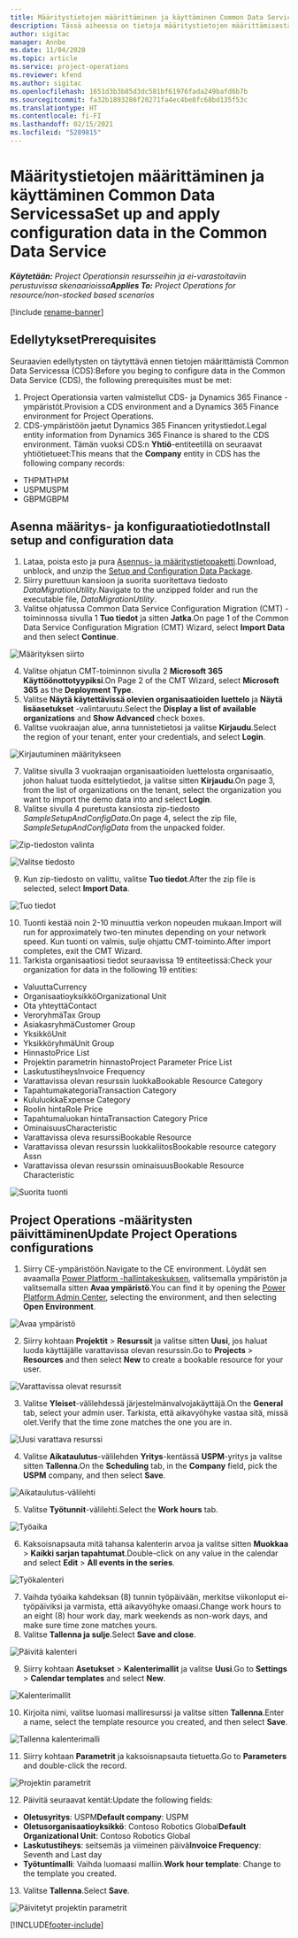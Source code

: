 ```yaml
---
title: Määritystietojen määrittäminen ja käyttäminen Common Data Servicessa
description: Tässä aiheessa on tietoja määritystietojen määrittämisestä ja käyttöönotosta Project Operationsissa.
author: sigitac
manager: Annbe
ms.date: 11/04/2020
ms.topic: article
ms.service: project-operations
ms.reviewer: kfend
ms.author: sigitac
ms.openlocfilehash: 1651d3b3b85d3dc581bf61976fada249bafd6b7b
ms.sourcegitcommit: fa32b1893286f20271fa4ec4be8fc68bd135f53c
ms.translationtype: HT
ms.contentlocale: fi-FI
ms.lasthandoff: 02/15/2021
ms.locfileid: "5289815"
---
```

# <a name="set-up-and-apply-configuration-data-in-the-common-data-service"></a><span data-ttu-id="ca08d-103">Määritystietojen määrittäminen ja käyttäminen Common Data Servicessa</span><span class="sxs-lookup"><span data-stu-id="ca08d-103">Set up and apply configuration data in the Common Data Service</span></span> 

<span data-ttu-id="ca08d-104">_**Käytetään:** Project Operationsin resursseihin ja ei-varastoitaviin perustuvissa skenaarioissa_</span><span class="sxs-lookup"><span data-stu-id="ca08d-104">_**Applies To:** Project Operations for resource/non-stocked based scenarios_</span></span>

[!include [rename-banner](~/includes/cc-data-platform-banner.md)]

## <a name="prerequisites"></a><span data-ttu-id="ca08d-105">Edellytykset</span><span class="sxs-lookup"><span data-stu-id="ca08d-105">Prerequisites</span></span>

<span data-ttu-id="ca08d-106">Seuraavien edellytysten on täytyttävä ennen tietojen määrittämistä Common Data Servicessa (CDS):</span><span class="sxs-lookup"><span data-stu-id="ca08d-106">Before you beging to configure data in the Common Data Service (CDS), the following prerequisites must be met:</span></span>

1.  <span data-ttu-id="ca08d-107">Project Operationsia varten valmistellut CDS- ja Dynamics 365 Finance -ympäristöt.</span><span class="sxs-lookup"><span data-stu-id="ca08d-107">Provision a CDS environment and a Dynamics 365 Finance environment for Project Operations.</span></span>
2.  <span data-ttu-id="ca08d-108">CDS-ympäristöön jaetut Dynamics 365 Financen yritystiedot.</span><span class="sxs-lookup"><span data-stu-id="ca08d-108">Legal entity information from Dynamics 365 Finance is shared to the CDS environment.</span></span> <span data-ttu-id="ca08d-109">Tämän vuoksi CDS:n **Yhtiö**-entiteetillä on seuraavat yhtiötietueet:</span><span class="sxs-lookup"><span data-stu-id="ca08d-109">This means that the **Company** entity in CDS has the following company records:</span></span>
  - <span data-ttu-id="ca08d-110">THPM</span><span class="sxs-lookup"><span data-stu-id="ca08d-110">THPM</span></span>
  - <span data-ttu-id="ca08d-111">USPM</span><span class="sxs-lookup"><span data-stu-id="ca08d-111">USPM</span></span>
  - <span data-ttu-id="ca08d-112">GBPM</span><span class="sxs-lookup"><span data-stu-id="ca08d-112">GBPM</span></span>

## <a name="install-setup-and-configuration-data"></a><span data-ttu-id="ca08d-113">Asenna määritys- ja konfiguraatiotiedot</span><span class="sxs-lookup"><span data-stu-id="ca08d-113">Install setup and configuration data</span></span>

1. <span data-ttu-id="ca08d-114">Lataa, poista esto ja pura [Asennus- ja määritystietopaketti](https://download.microsoft.com/download/1/3/4/1349369c-6209-42b7-b3b4-5be0e67cacd8/ProjOpsSampleSetupData-%20Integrated%20UR1.zip).</span><span class="sxs-lookup"><span data-stu-id="ca08d-114">Download, unblock, and unzip the [Setup and Configuration Data Package](https://download.microsoft.com/download/1/3/4/1349369c-6209-42b7-b3b4-5be0e67cacd8/ProjOpsSampleSetupData-%20Integrated%20UR1.zip).</span></span>
2. <span data-ttu-id="ca08d-115">Siirry purettuun kansioon ja suorita suoritettava tiedosto *DataMigrationUtility*.</span><span class="sxs-lookup"><span data-stu-id="ca08d-115">Navigate to the unzipped folder and run the executable file, *DataMigrationUtility*.</span></span>
3. <span data-ttu-id="ca08d-116">Valitse ohjatussa Common Data Service Configuration Migration (CMT) -toiminnossa sivulla 1 **Tuo tiedot** ja sitten **Jatka**.</span><span class="sxs-lookup"><span data-stu-id="ca08d-116">On page 1 of the Common Data Service Configuration Migration (CMT) Wizard, select **Import Data** and then select **Continue**.</span></span>

![Määrityksen siirto](./media/1ConfigurationMigration.png)

4. <span data-ttu-id="ca08d-118">Valitse ohjatun CMT-toiminnon sivulla 2 **Microsoft 365** **Käyttöönottotyypiksi**.</span><span class="sxs-lookup"><span data-stu-id="ca08d-118">On Page 2 of the CMT Wizard, select **Microsoft 365** as the **Deployment Type**.</span></span>
5. <span data-ttu-id="ca08d-119">Valitse **Näytä käytettävissä olevien organisaatioiden luettelo** ja **Näytä lisäasetukset** -valintaruutu.</span><span class="sxs-lookup"><span data-stu-id="ca08d-119">Select the **Display a list of available organizations** and **Show Advanced** check boxes.</span></span>
6. <span data-ttu-id="ca08d-120">Valitse vuokraajan alue, anna tunnistetietosi ja valitse **Kirjaudu**.</span><span class="sxs-lookup"><span data-stu-id="ca08d-120">Select the region of your tenant, enter your credentials, and select **Login**.</span></span>

![Kirjautuminen määritykseen](./media/2ConfigurationSignin.png)

7. <span data-ttu-id="ca08d-122">Valitse sivulla 3 vuokraajan organisaatioiden luettelosta organisaatio, johon haluat tuoda esittelytiedot, ja valitse sitten **Kirjaudu**.</span><span class="sxs-lookup"><span data-stu-id="ca08d-122">On page 3, from the list of organizations on the tenant, select the organization you want to import the demo data into and select **Login**.</span></span>
8. <span data-ttu-id="ca08d-123">Valitse sivulla 4 puretusta kansiosta zip-tiedosto *SampleSetupAndConfigData*.</span><span class="sxs-lookup"><span data-stu-id="ca08d-123">On page 4, select the zip file, *SampleSetupAndConfigData* from the unpacked folder.</span></span>

![Zip-tiedoston valinta](./media/3ZipFile.png)

![Valitse tiedosto](./media/4SelectAFile.png)

9. <span data-ttu-id="ca08d-126">Kun zip-tiedosto on valittu, valitse **Tuo tiedot**.</span><span class="sxs-lookup"><span data-stu-id="ca08d-126">After the zip file is selected, select **Import Data**.</span></span>

![Tuo tiedot](./media/5ImportData.png)

10. <span data-ttu-id="ca08d-128">Tuonti kestää noin 2-10 minuuttia verkon nopeuden mukaan.</span><span class="sxs-lookup"><span data-stu-id="ca08d-128">Import will run for approximately two-ten minutes depending on your network speed.</span></span> <span data-ttu-id="ca08d-129">Kun tuonti on valmis, sulje ohjattu CMT-toiminto.</span><span class="sxs-lookup"><span data-stu-id="ca08d-129">After import completes, exit the CMT Wizard.</span></span> 
11. <span data-ttu-id="ca08d-130">Tarkista organisaatiosi tiedot seuraavissa 19 entiteetissä:</span><span class="sxs-lookup"><span data-stu-id="ca08d-130">Check your organization for data in the following 19 entities:</span></span>

  - <span data-ttu-id="ca08d-131">Valuutta</span><span class="sxs-lookup"><span data-stu-id="ca08d-131">Currency</span></span>
  - <span data-ttu-id="ca08d-132">Organisaatioyksikkö</span><span class="sxs-lookup"><span data-stu-id="ca08d-132">Organizational Unit</span></span>
  - <span data-ttu-id="ca08d-133">Ota yhteyttä</span><span class="sxs-lookup"><span data-stu-id="ca08d-133">Contact</span></span>
  - <span data-ttu-id="ca08d-134">Veroryhmä</span><span class="sxs-lookup"><span data-stu-id="ca08d-134">Tax Group</span></span>
  - <span data-ttu-id="ca08d-135">Asiakasryhmä</span><span class="sxs-lookup"><span data-stu-id="ca08d-135">Customer Group</span></span>
  - <span data-ttu-id="ca08d-136">Yksikkö</span><span class="sxs-lookup"><span data-stu-id="ca08d-136">Unit</span></span>
  - <span data-ttu-id="ca08d-137">Yksikköryhmä</span><span class="sxs-lookup"><span data-stu-id="ca08d-137">Unit Group</span></span>
  - <span data-ttu-id="ca08d-138">Hinnasto</span><span class="sxs-lookup"><span data-stu-id="ca08d-138">Price List</span></span>
  - <span data-ttu-id="ca08d-139">Projektin parametrin hinnasto</span><span class="sxs-lookup"><span data-stu-id="ca08d-139">Project Parameter Price List</span></span>
  - <span data-ttu-id="ca08d-140">Laskutustiheys</span><span class="sxs-lookup"><span data-stu-id="ca08d-140">Invoice Frequency</span></span>
  - <span data-ttu-id="ca08d-141">Varattavissa olevan resurssin luokka</span><span class="sxs-lookup"><span data-stu-id="ca08d-141">Bookable Resource Category</span></span>
  - <span data-ttu-id="ca08d-142">Tapahtumakategoria</span><span class="sxs-lookup"><span data-stu-id="ca08d-142">Transaction Category</span></span>
  - <span data-ttu-id="ca08d-143">Kululuokka</span><span class="sxs-lookup"><span data-stu-id="ca08d-143">Expense Category</span></span>
  - <span data-ttu-id="ca08d-144">Roolin hinta</span><span class="sxs-lookup"><span data-stu-id="ca08d-144">Role Price</span></span>
  - <span data-ttu-id="ca08d-145">Tapahtumaluokan hinta</span><span class="sxs-lookup"><span data-stu-id="ca08d-145">Transaction Category Price</span></span>
  - <span data-ttu-id="ca08d-146">Ominaisuus</span><span class="sxs-lookup"><span data-stu-id="ca08d-146">Characteristic</span></span>
  - <span data-ttu-id="ca08d-147">Varattavissa oleva resurssi</span><span class="sxs-lookup"><span data-stu-id="ca08d-147">Bookable Resource</span></span>
  - <span data-ttu-id="ca08d-148">Varattavissa olevan resurssin luokkaliitos</span><span class="sxs-lookup"><span data-stu-id="ca08d-148">Bookable resource category Assn</span></span>
  - <span data-ttu-id="ca08d-149">Varattavissa olevan resurssin ominaisuus</span><span class="sxs-lookup"><span data-stu-id="ca08d-149">Bookable Resource Characteristic</span></span>

![Suorita tuonti](./media/6CompleteImport.png)

## <a name="update-project-operations-configurations"></a><span data-ttu-id="ca08d-151">Project Operations -määritysten päivittäminen</span><span class="sxs-lookup"><span data-stu-id="ca08d-151">Update Project Operations configurations</span></span>

1. <span data-ttu-id="ca08d-152">Siirry CE-ympäristöön.</span><span class="sxs-lookup"><span data-stu-id="ca08d-152">Navigate to the CE environment.</span></span> <span data-ttu-id="ca08d-153">Löydät sen avaamalla [Power Platform -hallintakeskuksen](https://admin.powerplatform.microsoft.com/environments), valitsemalla ympäristön ja valitsemalla sitten **Avaa ympäristö**.</span><span class="sxs-lookup"><span data-stu-id="ca08d-153">You can find it by opening the [Power Platform Admin Center](https://admin.powerplatform.microsoft.com/environments), selecting the environment, and then selecting **Open Environment**.</span></span> 

![Avaa ympäristö](./media/7OpenEnvironment.png)

2. <span data-ttu-id="ca08d-155">Siirry kohtaan **Projektit** > **Resurssit** ja valitse sitten **Uusi**, jos haluat luoda käyttäjälle varattavissa olevan resurssin.</span><span class="sxs-lookup"><span data-stu-id="ca08d-155">Go to **Projects** > **Resources** and then select **New** to create a bookable resource for your user.</span></span>

![Varattavissa olevat resurssit](./media/8BookableResources.png)

3. <span data-ttu-id="ca08d-157">Valitse **Yleiset**-välilehdessä järjestelmänvalvojakäyttäjä.</span><span class="sxs-lookup"><span data-stu-id="ca08d-157">On the **General** tab, select your admin user.</span></span> <span data-ttu-id="ca08d-158">Tarkista, että aikavyöhyke vastaa sitä, missä olet.</span><span class="sxs-lookup"><span data-stu-id="ca08d-158">Verify that the time zone matches the one you are in.</span></span> 

![Uusi varattava resurssi](./media/9NewBookableResource.png)

4. <span data-ttu-id="ca08d-160">Valitse **Aikataulutus**-välilehden **Yritys**-kentässä **USPM**-yritys ja valitse sitten **Tallenna**.</span><span class="sxs-lookup"><span data-stu-id="ca08d-160">On the **Scheduling** tab, in the **Company** field, pick the **USPM** company, and then select **Save**.</span></span> 

![Aikataulutus-välilehti](./media/10SchedulingTab.png)

5. <span data-ttu-id="ca08d-162">Valitse **Työtunnit**-välilehti.</span><span class="sxs-lookup"><span data-stu-id="ca08d-162">Select the **Work hours** tab.</span></span>  

![Työaika](./media/11WorkHours.png)

6. <span data-ttu-id="ca08d-164">Kaksoisnapsauta mitä tahansa kalenterin arvoa ja valitse sitten **Muokkaa** > **Kaikki sarjan tapahtumat**.</span><span class="sxs-lookup"><span data-stu-id="ca08d-164">Double-click on any value in the calendar and select **Edit** > **All events in the series**.</span></span> 

![Työkalenteri](./media/12WorkCalendar.png)

7. <span data-ttu-id="ca08d-166">Vaihda työaika kahdeksan (8) tunnin työpäivään, merkitse viikonloput ei-työpäiviksi ja varmista, että aikavyöhyke omaasi.</span><span class="sxs-lookup"><span data-stu-id="ca08d-166">Change work hours to an eight (8) hour work day, mark weekends as non-work days, and make sure time zone matches yours.</span></span> 
8. <span data-ttu-id="ca08d-167">Valitse **Tallenna ja sulje**.</span><span class="sxs-lookup"><span data-stu-id="ca08d-167">Select **Save and close**.</span></span>

![Päivitä kalenteri](./media/13UpdateCalendar.png)

9. <span data-ttu-id="ca08d-169">Siirry kohtaan **Asetukset** > **Kalenterimallit** ja valitse **Uusi**.</span><span class="sxs-lookup"><span data-stu-id="ca08d-169">Go to **Settings** > **Calendar templates** and select **New**.</span></span>
 
 ![Kalenterimallit](./media/14CalendarTemplates.png)
 
 10. <span data-ttu-id="ca08d-171">Kirjoita nimi, valitse luomasi malliresurssi ja valitse sitten **Tallenna**.</span><span class="sxs-lookup"><span data-stu-id="ca08d-171">Enter a name, select the template resource you created, and then select **Save**.</span></span> 
 
 ![Tallenna kalenterimalli](./media/15SaveCalendarTemplate.png)
 
 11. <span data-ttu-id="ca08d-173">Siirry kohtaan **Parametrit** ja kaksoisnapsauta tietuetta.</span><span class="sxs-lookup"><span data-stu-id="ca08d-173">Go to **Parameters** and double-click the record.</span></span> 
 
 ![Projektin parametrit](./media/16ProjectParameters.png)
 
12. <span data-ttu-id="ca08d-175">Päivitä seuraavat kentät:</span><span class="sxs-lookup"><span data-stu-id="ca08d-175">Update the following fields:</span></span>

 - <span data-ttu-id="ca08d-176">**Oletusyritys**: USPM</span><span class="sxs-lookup"><span data-stu-id="ca08d-176">**Default company**: USPM</span></span>
 - <span data-ttu-id="ca08d-177">**Oletusorganisaatioyksikkö**: Contoso Robotics Global</span><span class="sxs-lookup"><span data-stu-id="ca08d-177">**Default Organizational Unit**: Contoso Robotics Global</span></span>
 - <span data-ttu-id="ca08d-178">**Laskutustiheys**: seitsemäs ja viimeinen päivä</span><span class="sxs-lookup"><span data-stu-id="ca08d-178">**Invoice Frequency**: Seventh and Last day</span></span>
 - <span data-ttu-id="ca08d-179">**Työtuntimalli**: Vaihda luomaasi malliin.</span><span class="sxs-lookup"><span data-stu-id="ca08d-179">**Work hour template**: Change to the template you created.</span></span>

13. <span data-ttu-id="ca08d-180">Valitse **Tallenna**.</span><span class="sxs-lookup"><span data-stu-id="ca08d-180">Select **Save**.</span></span> 

![Päivitetyt projektin parametrit](./media/17UpdatedProjectParameters.png)


[!INCLUDE[footer-include](../includes/footer-banner.md)]